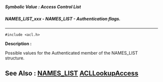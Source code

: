 ##### Symbolic Value : Access Control List
##### NAMES_LIST_xxx - NAMES_LIST - Authentication flags.
---
```
#include <acl.h>
```
**Description :**

Possible values for the Authenticated member of the NAMES_LIST structure.

**See Also :**
[NAMES_LIST](/domino-c-api-docs/reference/Data/NAMES_LIST)
[ACLLookupAccess](/domino-c-api-docs/reference/Func/ACLLookupAccess)
---

